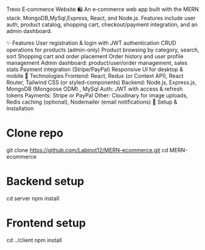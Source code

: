 Trexo E‑commerce Website 🛍️
An e‑commerce web app built with the MERN stack: MongoDB,MySql,Express, React, and Node.js. Features include user auth, product catalog, shopping cart, checkout/payment integration, and an admin dashboard.

✨ Features
User registration & login with JWT authentication
CRUD operations for products (admin-only)
Product browsing by category, search, sort
Shopping cart and order placement
Order history and user profile management
Admin dashboard: product/user/order management, sales stats
Payment integration (Stripe/PayPal)
Responsive UI for desktop & mobile
🚀 Technologies
Frontend: React, Redux (or Context API), React Router, Tailwind CSS (or styled-components)
Backend: Node.js, Express.js, MongoDB (Mongoose ODM) , MySql
Auth: JWT with access & refresh tokens
Payments: Stripe or PayPal
Other: Cloudinary for image uploads, Redis caching (optional), Nodemailer (email notifications)
🔧 Setup & Installation
# Clone repo
git clone https://github.com/Labinot12/MERN-ecommerce.git
cd MERN-ecommerce

# Backend setup
cd server
npm install

# Frontend setup
cd ../client
npm install
